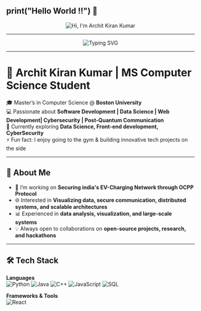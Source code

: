 ## print("Hello World !!") 👋

<!-- Banner -->
<p align="center">
  <img src="https://github.com/architkiran/architkiran/blob/main/assets/archit-banner.png" alt="Hi, I'm Archit Kiran Kumar" />
</p>

---

<!-- Typing animation -->
<p align="center">
  <img src="https://readme-typing-svg.herokuapp.com?font=Fira+Code&size=25&pause=1000&color=00C2FF&center=true&vCenter=true&width=600&lines=Hi%2C+I'm+Archit+Kiran+👋;Computer+Science+Student+%40+Boston+University;Software+Developer+%7C+Data+Scientist;Blockchain+%7C+Cybersecurity+%7C+IoT;Always+learning+new+things!" alt="Typing SVG" />
</p>

---

# 🚀 Archit Kiran Kumar | MS Computer Science Student  

🎓 Master’s in Computer Science @ **Boston University**  
💻 Passionate about **Software Development | Data Science | Web Development| Cybersecurity | Post-Quantum Communication**  
🌱 Currently exploring **Data Science, Front-end development, CyberSecurity**  
⚡ Fun fact: I enjoy going to the gym & building innovative tech projects on the side  

---

## 📌 About Me  
- 🔭 I’m working on **Securing india's EV-Charging Network through OCPP Protocol**  
- 🌐 Interested in **Visualizing data, secure communication, distributed systems, and scalable architectures**  
- 📊 Experienced in **data analysis, visualization, and large-scale systems**  
- 💡 Always open to collaborations on **open-source projects, research, and hackathons**  

---

## 🛠️ Tech Stack  

**Languages**  
![Python](https://img.shields.io/badge/Python-3776AB?style=for-the-badge&logo=python&logoColor=white)
![Java](https://img.shields.io/badge/Java-ED8B00?style=for-the-badge&logo=openjdk&logoColor=white)
![C++](https://img.shields.io/badge/C++-00599C?style=for-the-badge&logo=cplusplus&logoColor=white)
![JavaScript](https://img.shields.io/badge/JavaScript-F7DF1E?style=for-the-badge&logo=javascript&logoColor=black)
![SQL](https://img.shields.io/badge/SQL-003B57?style=for-the-badge&logo=databricks&logoColor=white)  

**Frameworks & Tools**  
![React](https://img.shi)
